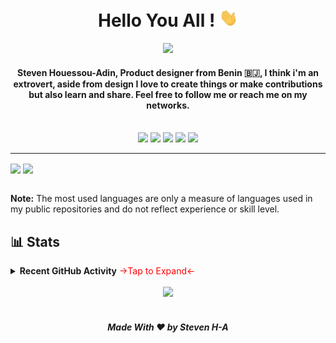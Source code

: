 <h1 align="center"> Hello You All ! <img src = "Assets/wave.gif" width = 30px></h1>

<p align="center">
 <a href="https://github.com/DenverCoder1/readme-typing-svg"><img src="https://readme-typing-svg.herokuapp.com?lines=Hello+World+.+.+.;Lorem+Ipsum+.+.+.&center=true&width=500&height=50&font=default"></a>
</p>

<!--BIO-->

<h4 align="center">Steven Houessou-Adin, Product designer from Benin 🇧🇯, I think i'm an extrovert, aside from design I love to create things or make contributions but also learn and share. Feel free to follow me or reach me on my networks.</h4>
<br>

<div align="center">
<a href="https://figma.com/@steven"><img src="https://img.shields.io/badge/figma-%23F24E1E.svg?style=for-the-badge&logo=figma&logoColor=white" height=24></a>
<a href="https://www.polywork.com/mrsteven"><img src="https://img.shields.io/badge/Polywork-543DE0?style=for-the-badge&logo=polywork&logoColor=black" height=24></a>
<a href="https://twitter.com/mrstev3n"><img src="https://img.shields.io/badge/Twitter-%231DA1F2.svg?style=for-the-badge&logo=Twitter&logoColor=white" height=24></a>
<a href="https://www.linkedin.com/in/steven-houessou-adin/"><img src="https://img.shields.io/badge/linkedin-%230077B5.svg?style=for-the-badge&logo=linkedin&logoColor=white" height=24></a>
<a href="mailto:stevenkejjad@gmail.com"><img src="https://img.shields.io/badge/Gmail-D14836?style=for-the-badge&logo=gmail&logoColor=white" height=24></a> 
</div>

---

<img align="center" src="https://github-readme-stats.vercel.app/api/top-langs/?username=mrstev3n&layout=compact&theme=default&show_icons=true&locale=en&hide=html&hide_border=true" height=150/>

<img align="center" src="https://github-readme-streak-stats.herokuapp.com/?user=mrstev3n&layout=compact&theme=default&show_icons=true&locale=en&hide=html&hide_border=true" height=150/>

<p>
<br/>
<b>Note:</b> The most used languages are only a measure of languages used in my public repositories and do not reflect experience or skill level.
</p>

## 📊 Stats

<details>
  <summary><b> Recent GitHub Activity</b> <z>->Tap to Expand<-</z></summary>
  <br/>
   <a href="https://github.com/mrstev3n"><img alt="Steven's Activity Graph" src="https://activity-graph.herokuapp.com/graph?username=mrstev3n&custom_title=Steven%20Adin's%20Contribution%20Graph&theme=react-dark" /></a>
  <br/>

<style>
z{color:red;}
</style>

</details>

<br/>

<div align="center">
<a href="https://www.buymeacoffee.com/mrstev3n"><img src="https://www.buymeacoffee.com/assets/img/custom_images/orange_img.png"></a>
</div>

<br/>

<!-- ![visitors](https://visitor-badge.glitch.me/badge?page_id=mrstev3n) -->

<h5 align="center">Made With ❤️ by Steven H-A </h5>
